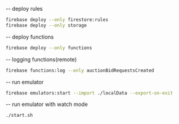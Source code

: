 -- deploy rules

```bash
firebase deploy --only firestore:rules
firebase deploy --only storage
```

-- deploy functions

```bash
firebase deploy --only functions
```

-- logging functions(remote)

```bash
firebase functions:log --only auctionBidRequestsCreated
```

-- run emulator
```bash
firebase emulators:start --import ./localData --export-on-exit
```

-- run emulator with watch mode
```bash
./start.sh
```
